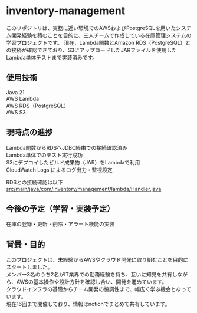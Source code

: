 # inventory-management
このリポジトリは、実務に近い環境でのAWSおよびPostgreSQLを用いたシステム開発経験を積むことを目的に、三人チームで作成している在庫管理システムの学習プロジェクトです。
現在、Lambda関数とAmazon RDS（PostgreSQL）との接続が確認できており、S3にアップロードしたJARファイルを使用したLambda単体テストまで実装済みです。

## 使用技術
Java 21  
AWS Lambda  
AWS RDS（PostgreSQL）  
AWS S3  

## 現時点の進捗
Lambda関数からRDSへJDBC経由での接続確認済み  
Lambda単体でのテスト実行成功  
S3にデプロイしたビルド成果物（JAR）をLambdaで利用  
CloudWatch Logs によるログ出力・監視設定  

RDSとの接続確認は以下
[src/main/java/com/inventory/management/lambda/Handler.java](https://github.com/YU-1104/inventory-management/blob/main/src/main/java/com/inventory/management/lambda/Handler.java)

## 今後の予定（学習・実装予定）
在庫の登録・更新・削除・アラート機能の実装

## 背景・目的
このプロジェクトは、未経験からAWSやクラウド開発に取り組むことを目的にスタートしました。  
メンバー3名のうち2名がIT業界での勤務経験を持ち、互いに知見を共有しながら、AWSの基本操作や設計方針を確認し合い、開発を進めています。  
クラウドインフラの基礎からチーム開発の協調性まで、幅広く学ぶ機会となっています。  
現在16回まで開催しており、情報はnotionでまとめて共有しています。  




